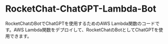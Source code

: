 # RocketChat-ChatGPT-Lambda-Bot
RocketChatのBotでChatGPTを使用するためのAWS Lambda関数のコードです。AWS Lambda関数をデプロイして、RocketChatのBotとしてChatGPTを使用できます。

